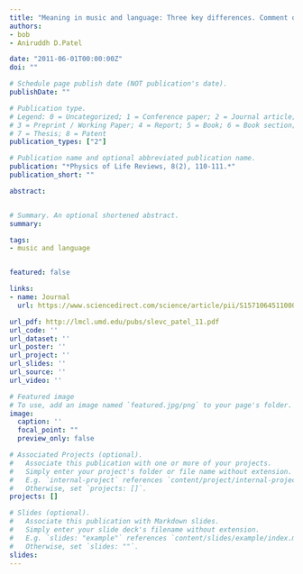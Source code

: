 ```yaml
---
title: "Meaning in music and language: Three key differences. Comment on “Towards a neural basis of processing musical semantics” by Stefan Koelsch"
authors:
- bob
- Aniruddh D.Patel

date: "2011-06-01T00:00:00Z"
doi: ""

# Schedule page publish date (NOT publication's date).
publishDate: ""

# Publication type.
# Legend: 0 = Uncategorized; 1 = Conference paper; 2 = Journal article;
# 3 = Preprint / Working Paper; 4 = Report; 5 = Book; 6 = Book section;
# 7 = Thesis; 8 = Patent
publication_types: ["2"]

# Publication name and optional abbreviated publication name.
publication: "*Physics of Life Reviews, 8(2), 110-111.*"
publication_short: ""

abstract: 


# Summary. An optional shortened abstract.
summary:

tags:
- music and language


featured: false

links:
- name: Journal
  url: https://www.sciencedirect.com/science/article/pii/S1571064511000431?via%3Dihub

url_pdf: http://lmcl.umd.edu/pubs/slevc_patel_11.pdf
url_code: ''
url_dataset: ''
url_poster: ''
url_project: ''
url_slides: ''
url_source: ''
url_video: ''

# Featured image
# To use, add an image named `featured.jpg/png` to your page's folder. 
image:
  caption: ''
  focal_point: ""
  preview_only: false

# Associated Projects (optional).
#   Associate this publication with one or more of your projects.
#   Simply enter your project's folder or file name without extension.
#   E.g. `internal-project` references `content/project/internal-project/index.md`.
#   Otherwise, set `projects: []`.
projects: []

# Slides (optional).
#   Associate this publication with Markdown slides.
#   Simply enter your slide deck's filename without extension.
#   E.g. `slides: "example"` references `content/slides/example/index.md`.
#   Otherwise, set `slides: ""`.
slides:
---
```



